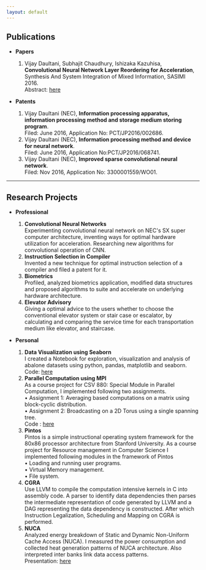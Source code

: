 ```yaml
---
layout: default
---
```



## Publications

* **Papers**
  1. Vijay Daultani, Subhajit Chaudhury, Ishizaka Kazuhisa, **Convolutional Neural Network Layer Reordering for Acceleration**, Synthesis And System Integration of Mixed Information, SASIMI 2016.     
  Abstract: [here](http://tsys.jp/sasimi/2016/program/program_abst.html#R1-15)

* **Patents**
  1. Vijay Daultani (NEC), **Information processing apparatus, information processing method and storage medium storing program**.    
     Filed: June 2016, Application No: PCT/JP2016/002686.
  2. Vijay Daultani (NEC), **Information processing method and device for neural network**.    
     Filed: June 2016, Application No:PCT/JP2016/068741.
  3. Vijay Daultani (NEC), **Improved sparse convolutional neural network**.    
     Filed: Nov 2016, Application No: 3300001559/WO01.

---

## Research Projects

* **Professional**
  1. **Convolutional Neural Networks**      
    Experimenting convolutional neural network on NEC's SX super computer architecture, inventing ways for optimal hardware utilization for acceleration. Researching new algorithms for convolutional operation of CNN.
  2. **Instruction Selection in Compiler**     
  	Invented a new technique for optimal instruction selection of a compiler and filed a patent for it.
  3. **Biometrics**     
    Profiled, analyzed biometrics application, modified data structures and proposed algorithms to suite and accelerate on underlying hardware architecture.     
  4. **Elevator Advisory**     
    Giving a optimal advice to the users whether to choose the conventional elevator system or stair case or escalator, by calculating and comparing the service time for each transportation medium like elevator, and staircase. 

* **Personal**
  1. **Data Visualization using Seaborn**          
     I created a Notebook for exploration, visualization and analysis of abalone datasets using python, pandas, matplotlib and seaborn.
     Code: [here](https://github.com/vijaydaultani/specimen/blob/master/visualization/seaborn_abalone.ipynb)
  2. **Parallel Computation using MPI**      
  	As a course project for CSV 880: Special Module in Parallel Computation, I implemented following two assignments.      
  	• Assignment 1: Averaging based computations on a matrix using block-cyclic distribution.       
  	• Assignment 2: Broadcasting on a 2D Torus using a single spanning tree.    
     Code : [here](https://github.com/vijaydaultani/CSV880)
  3. **Pintos**  
  	Pintos is a simple instructional operating system framework for the 80x86 processor architecture from Stanford University. As a course project for Resource management in Computer Science I implemented following modules in the framework of Pintos       
	• Loading and running user programs.     
	• Virtual Memory management.    
	• File system.    
  4. **CGRA**    
    Use LLVM to compile the computation intensive kernels in C into assembly code. A parser to 	identify data dependencies then parses the intermediate representation of code generated by LLVM and a DAG representing the data dependency is constructed. After which Instruction Legalization, Scheduling and Mapping on CGRA is performed.
  5. **NUCA**     
  	Analyzed energy breakdown of Static and Dynamic Non-Uniform Cache Access (NUCA). I measured the power consumption and collected heat generation patterns of NUCA architecture. Also interpreted inter banks link data access patterns.    
  	Presentation: [here](https://github.com/vijaydaultani/nuca)
